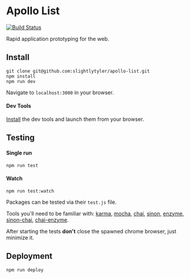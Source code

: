 # Apollo List

[![Build Status](https://travis-ci.org/slightlytyler/apollo-list.svg?branch=master)](https://travis-ci.org/slightlytyler/apollo-list)

Rapid application prototyping for the web.

## Install

```
git clone git@github.com:slightlytyler/apollo-list.git
npm install
npm run dev
```

Navigate to `localhost:3000` in your browser.

#### Dev Tools

[Install](https://github.com/zalmoxisus/redux-devtools-extension) the dev tools and launch them from your browser.

## Testing

#### Single run

```
npm run test
```

#### Watch

```
npm run test:watch
```

Packages can be tested via their `test.js` file.

Tools you'll need to be familiar with: [karma](https://karma-runner.github.io/1.0/index.html), [mocha](https://mochajs.org/), [chai](http://chaijs.com/), [sinon](http://sinonjs.org/), [enzyme](https://github.com/airbnb/enzyme), [sinon-chai](https://github.com/domenic/sinon-chai), [chai-enzyme](https://github.com/producthunt/chai-enzyme).

After starting the tests **don't** close the spawned chrome browser, just minimize it.

## Deployment

```
npm run deploy
```
